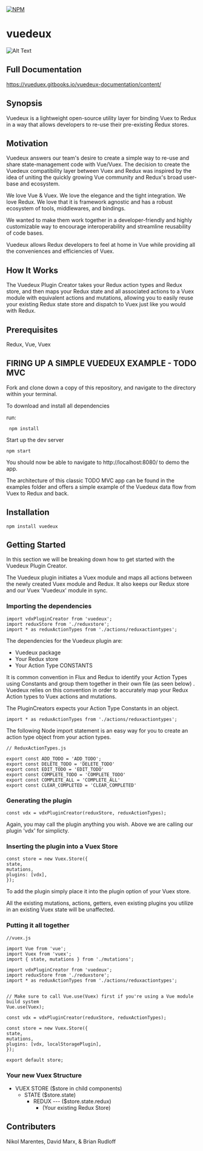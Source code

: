 [![NPM](https://nodei.co/npm/vuedeux.png?compact=true)](https://npmjs.org/package/vuedeux)

# vuedeux

![Alt Text](https://github.com/dmrx/vuedoo/raw/master/examples/TodoMVC/assets/vuedeuxsmall.png)


## Full Documentation
https://vueduex.gitbooks.io/vuedeux-documentation/content/

## Synopsis 

Vuedeux is a lightweight open-source utility layer for binding Vuex to Redux in a way that allows developers to re-use their pre-existing Redux stores.

## Motivation
Vuedeux answers our team's desire to create a simple way to re-use and share state-management code with Vue/Vuex. The decision to create the Vuedeux compatibility layer between Vuex and Redux was inspired by the idea of uniting the quickly growing Vue community and Redux's broad user-base and ecosystem.

We love Vue & Vuex. We love the elegance and the tight integration. We love Redux. We love that it is framework agnostic and has a robust ecosystem of tools, middlewares, and bindings.

We wanted to make them work together in a developer-friendly and highly customizable way to encourage interoperability and streamline reusability of code bases.

Vuedeux allows Redux developers to feel at home in Vue while providing all the conveniences and efficiencies of Vuex.


## How It Works
The Vuedeux Plugin Creator takes your Redux action types and Redux store, and then maps your Redux state and all associated actions to a Vuex module with equivalent actions and mutations, allowing you to easily reuse your existing Redux state store and dispatch to Vuex just like you would with Redux.

## Prerequisites
Redux, Vue, Vuex

## FIRING UP A SIMPLE VUEDEUX EXAMPLE - TODO MVC
Fork and clone down a copy of this repository, and navigate to the directory within your terminal.

To download and install all dependencies

run:
```
 npm install
 ```

Start up the dev server
```
npm start
```

You should now be able to navigate to http://localhost:8080/ to demo the app.

The architecture of this classic TODO MVC app can be found in the examples folder and offers a simple example of the Vuedeux data flow from Vuex to Redux and back.

## Installation
```
npm install vuedeux
```
## Getting Started
In this section we will be breaking down how to get started with the Vuedeux Plugin Creator.

The Vuedeux plugin initiates a Vuex module and maps all actions between the newly created Vuex module and Redux. It also keeps our Redux store and our Vuex 'Vuedeux' module in sync.

### Importing the dependencies
```
import vdxPluginCreator from 'vuedeux';
import reduxStore from './reduxstore';
import * as reduxActionTypes from './actions/reduxactiontypes';
```
The dependencies for the Vuedeux plugin are:
* Vuedeux package
* Your Redux store
* Your Action Type CONSTANTS

It is common convention in Flux and Redux to identify your Action Types using Constants and group them together in their own file (as seen below) . Vuedeux relies on this convention in order to accurately map your Redux Action types to Vuex actions and mutations.

The PluginCreators expects your Action Type Constants in an object.
```
import * as reduxActionTypes from './actions/reduxactiontypes';
```
The following Node import statement is an easy way for you to create an action type object from your action types.
```
// ReduxActionTypes.js

export const ADD_TODO = 'ADD_TODO';
export const DELETE_TODO = 'DELETE_TODO'
export const EDIT_TODO = 'EDIT_TODO'
export const COMPLETE_TODO = 'COMPLETE_TODO'
export const COMPLETE_ALL = 'COMPLETE_ALL'
export const CLEAR_COMPLETED = 'CLEAR_COMPLETED'
```
### Generating the plugin
```
const vdx = vdxPluginCreator(reduxStore, reduxActionTypes);
```
Again, you may call the plugin anything you wish. Above we are calling our plugin 'vdx' for simplicty.

### Inserting the plugin into a Vuex Store
```
const store = new Vuex.Store({
state,
mutations,
plugins: [vdx],
});
```
To add the plugin simply place it into the plugin option of your Vuex store.

All the existing mutations, actions, getters, even existing plugins you utilize in an existing Vuex state will be unaffected.

### Putting it all together
```
//vuex.js

import Vue from 'vue';
import Vuex from 'vuex';
import { state, mutations } from './mutations';

import vdxPluginCreator from 'vuedeux';
import reduxStore from './reduxstore';
import * as reduxActionTypes from './actions/reduxactiontypes';


// Make sure to call Vue.use(Vuex) first if you're using a Vue module build system
Vue.use(Vuex);

const vdx = vdxPluginCreator(reduxStore, reduxActionTypes);

const store = new Vuex.Store({
state,
mutations,
plugins: [vdx, localStoragePlugin],
});

export default store;
```

### Your new Vuex Structure
* VUEX STORE ($store in child components)
  * STATE ($store.state)
    * REDUX --- ($store.state.redux)
      * (Your existing Redux Store)

## Contributers
Nikol Marentes, David Marx, & Brian Rudloff 
